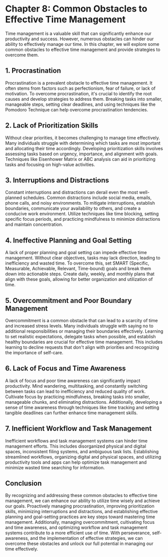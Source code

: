 Chapter 8: Common Obstacles to Effective Time Management
========================================================

Time management is a valuable skill that can significantly enhance our productivity and success. However, numerous obstacles can hinder our ability to effectively manage our time. In this chapter, we will explore some common obstacles to effective time management and provide strategies to overcome them.

**1. Procrastination**
----------------------

Procrastination is a prevalent obstacle to effective time management. It often stems from factors such as perfectionism, fear of failure, or lack of motivation. To overcome procrastination, it's crucial to identify the root causes and develop strategies to address them. Breaking tasks into smaller, manageable steps, setting clear deadlines, and using techniques like the Pomodoro Technique can help overcome procrastination tendencies.

**2. Lack of Prioritization Skills**
------------------------------------

Without clear priorities, it becomes challenging to manage time effectively. Many individuals struggle with determining which tasks are most important and allocating their time accordingly. Developing prioritization skills involves assessing tasks based on urgency, importance, and alignment with goals. Techniques like Eisenhower Matrix or ABC analysis can aid in prioritizing tasks and focusing on high-value activities.

**3. Interruptions and Distractions**
-------------------------------------

Constant interruptions and distractions can derail even the most well-planned schedules. Common distractions include social media, emails, phone calls, and noisy environments. To mitigate interruptions, establish boundaries, communicate your availability to others, and create a conducive work environment. Utilize techniques like time blocking, setting specific focus periods, and practicing mindfulness to minimize distractions and maintain concentration.

**4. Ineffective Planning and Goal Setting**
--------------------------------------------

A lack of proper planning and goal setting can impede effective time management. Without clear objectives, tasks may lack direction, leading to inefficiency and wasted time. To overcome this, set SMART (Specific, Measurable, Achievable, Relevant, Time-bound) goals and break them down into actionable steps. Create daily, weekly, and monthly plans that align with these goals, allowing for better organization and utilization of time.

**5. Overcommitment and Poor Boundary Management**
--------------------------------------------------

Overcommitment is a common obstacle that can lead to a scarcity of time and increased stress levels. Many individuals struggle with saying no to additional responsibilities or managing their boundaries effectively. Learning to set realistic expectations, delegate tasks when possible, and establish healthy boundaries are crucial for effective time management. This includes learning to decline requests that don't align with priorities and recognizing the importance of self-care.

**6. Lack of Focus and Time Awareness**
---------------------------------------

A lack of focus and poor time awareness can significantly impact productivity. Mind wandering, multitasking, and constantly switching between tasks can lead to inefficiency and reduced quality of work. Cultivate focus by practicing mindfulness, breaking tasks into smaller, manageable chunks, and eliminating distractions. Additionally, developing a sense of time awareness through techniques like time tracking and setting tangible deadlines can further enhance time management skills.

**7. Inefficient Workflow and Task Management**
-----------------------------------------------

Inefficient workflows and task management systems can hinder time management efforts. This includes disorganized physical and digital spaces, inconsistent filing systems, and ambiguous task lists. Establishing streamlined workflows, organizing digital and physical spaces, and utilizing productivity tools and apps can help optimize task management and minimize wasted time searching for information.

Conclusion
----------

By recognizing and addressing these common obstacles to effective time management, we can enhance our ability to utilize time wisely and achieve our goals. Proactively managing procrastination, improving prioritization skills, minimizing interruptions and distractions, and establishing effective planning and goal-setting practices are key steps toward mastering time management. Additionally, managing overcommitment, cultivating focus and time awareness, and optimizing workflow and task management systems contribute to a more efficient use of time. With perseverance, self-awareness, and the implementation of effective strategies, we can overcome these obstacles and unlock our full potential in managing our time effectively.
